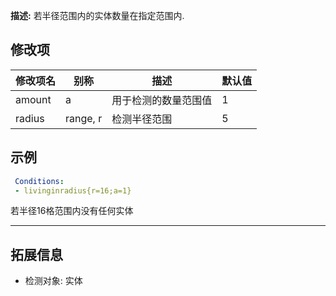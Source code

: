 **描述:** 若半径范围内的实体数量在指定范围内.

修改项
---

| 修改项名  | 别称           | 描述                      | 默认值 |
| --------- | -------------- | ------------------------- | ----- |
| amount | a | 用于检测的数量范围值 | 1 |
| radius | range, r | 检测半径范围 | 5 |

示例
---

```yaml
 Conditions:
 - livinginradius{r=16;a=1}
```
若半径16格范围内没有任何实体

---

拓展信息
---

- 检测对象: 实体